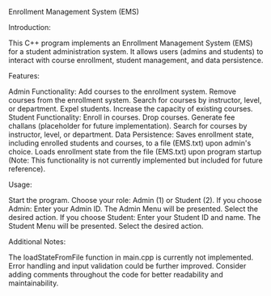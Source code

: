 Enrollment Management System (EMS)

Introduction:

This C++ program implements an Enrollment Management System (EMS) for a student administration system. It allows users (admins and students) to interact with course enrollment, student management, and data persistence.

Features:

Admin Functionality:
Add courses to the enrollment system.
Remove courses from the enrollment system.
Search for courses by instructor, level, or department.
Expel students.
Increase the capacity of existing courses.
Student Functionality:
Enroll in courses.
Drop courses.
Generate fee challans (placeholder for future implementation).
Search for courses by instructor, level, or department.
Data Persistence:
Saves enrollment state, including enrolled students and courses, to a file (EMS.txt) upon admin's choice.
Loads enrollment state from the file (EMS.txt) upon program startup (Note: This functionality is not currently implemented but included for future reference).


Usage:

Start the program.
Choose your role: Admin (1) or Student (2).
If you choose Admin:
Enter your Admin ID.
The Admin Menu will be presented.
Select the desired action.
If you choose Student:
Enter your Student ID and name.
The Student Menu will be presented.
Select the desired action.

Additional Notes:

The loadStateFromFile function in main.cpp is currently not implemented.
Error handling and input validation could be further improved.
Consider adding comments throughout the code for better readability and maintainability.
